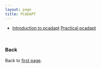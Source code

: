 ```yaml
---
layout: page
title: PCADAPT
---
```


* [Introduction to pcadapt](../data/pcadapt_intro.pdf)
  [Practical pcadapt](./PCAdapt_practical.md) 
<!-- + * [Project pcadapt](./project.md) + --> 
<!-- + this is a comment + --> 

<br/>

### Back

Back to [first page](../index.md).
